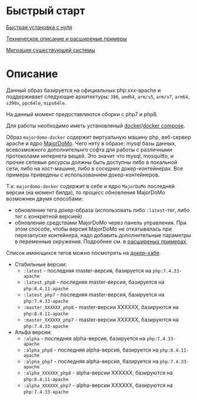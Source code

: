 # Быстрый старт
[Быстрая установка с нуля](firststart.md)

[Техническое описание и расширеные примеры](advanced.md)

[Миграция существующей системы](migration.md)

# Описание
Данный образ базируется на официальных php:xxx-apache и поддерживает следующие архитектуры: `386`, `amd64`, `arm/v5`, `arm/v7`, `arm64`, `s390x`, `ppc64le`, `mips64le`.

На данный момент предоставляются сборки с php7 и php8.

Для работы необходимо иметь установленый [docker](https://docs.docker.com/engine/)/[docker compose](https://docs.docker.com/compose/install/).

Образ `majordomo-docker` содержит виртуальную машину php, веб-сервер apache и ядро [MajorDoMo](https://github.com/sergejey/majordomo). 
Чего нету в образе: mysql базы данных, всевозможного дополнительнго софта для работы с различными протоколами интернета вещей. Это значит что mysql, mosquitto, и прочие сетевые ресурсы должны быть доступны либо в локальной сети, либо на хост-машине, либо в соседних докер-контейнерах. Все примеры приведены с использованием докер-контейнеров.

Т.к. `majordomo-docker` содержит в себе и ядро `MajorDoMo` последней версии (на момент билда), то процесс обновления MajorDoMo возможнен двумя способами:
- обновление тега докер-образа (использовать либо `:latest`-тег, либо тег с конкретной версией)
- обновление средствами MajorDoMo через панель управления. При этом способе, чтобы версия MajorDoMo не откатывалась при перезапуске контейнера, надо добавить дополнительные параметры в переменные окружения. Подробнее см. в [расширеных примерах](advanced.md).

Список имеющихся тегов можно посмотреть на [докер-хабе](https://hub.docker.com/r/ai91/majordomo-docker/tags).
- Стабильные версии:
  - `:latest` - последняя master-версия, базируется на `php:7.4.33-apache`
  - `:latest_php8` - последняя master-версия, базируется на `php:8.4.11-apache`
  - `:latest_php7` - последняя master-версия, базируется на `php:7.4.33-apache`
  - `:master_XXXXXX_php8` - master-версии XXXXXX, базируются на `php:8.4.11-apache`
  - `:master_XXXXXX_php7` - master-версии XXXXXX, базируются на `php:7.4.33-apache`
- Альфа версии:
  - `:alpha` - последняя alpha-версия, базируется на `php:7.4.33-apache`
  - `:alpha_php8` - последняя alpha-версия, базируется на `php:8.4.11-apache`
  - `:alpha_php7` - последняя alpha-версия, базируется на `php:7.4.33-apache`
  - `:alpha_XXXXXX_php8` - alpha-версии XXXXXX, базируются на `php:8.4.11-apache`
  - `:alpha_XXXXXX_php7` - alpha-версии XXXXXX, базируются на `php:7.4.33-apache`
